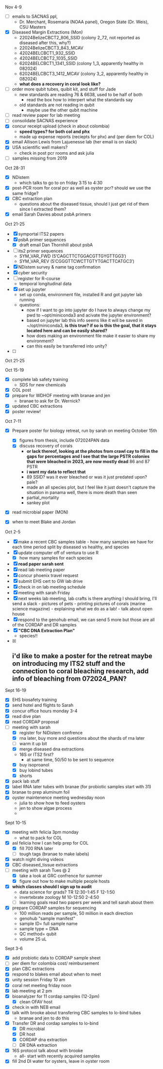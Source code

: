 Nov 4-9
- [ ] emails to SACNAS ppl, 
	- Dr. Merchant, Rosemaria (NOAA panel), Oregon State (Dr. Weis), CSU Masters
- [x] Diseased Margin Extractions (Mon)
	- 22024BelizeCBCT2_806_SSID (colony 2_72, not reported as diseased after this, why?)
	- 22024BelizeCBCT3_843_MCAV
	-  42024BELCBCT1_932_SSID
	- 42024BELCBCT2_1035_SSID
	-  62024BELCBCT1_1341_SSID (colony 1_3, apparently healthy in 082024)
	-  62024BELCBCT3_1412_MCAV (colony 3_2, apparently healthy in 082024)
	- **what does a recovery in coral look like?**
- [ ] order more qubit tubes, quibit kit, and stuff for Jade
	- new standards are reading 76 & 6638, used to be half of both 
		- read the box how to interpert what the standards say 
	- old standards are not reading in qubit
		- maybe use the other qubit machine 
- [ ] read review paper for lab meeting 
- [ ] consolidate SACNAS experience
- [x] concur receipt upload (check in about colombia)
	- **speed types? for both col and phx**
	- made up expense reports (reciepts for phx) and (per diem for COL)
 - [x] email Allison Lewis from Lajuenesse lab (her email is on slack)
 - [x] USA scientific well makers?
	 - check in post pcr rooms and ask julia 
- [ ] samples missing from 2019 

Oct 28-31
- [x] NDistem
	- which talks to go to on friday 3:15 to 4:30
- [x] post-PCR room for coral pcr as well as oyster pcr? should we use the same fridge?
- [x] CBC extraction plan
	- questions about the diseased tissue, should I just get rid of them since I extracted them?
- [x] email Sarah Davies about psbA primers 

Oct 21-25
- [x] symportal ITS2 papers
- [x] psbA primer sequences
	- [x]  draft email Dan Thornhill about psbA
- [ ] its2 primer sequences
	- SYM_VAR_FWD (5′CAGCTTCTGGACGTTGYGTTGG3′) 
	- SYM_VAR_REV (5′CGGGTTCWCTTGTYTGACTTCATGC3′)
- [x] NDistem survey & name tag confirmation
- [x] cyber security
- [ ] register for R-course
	- temporal longitudinal data 
- [x] set up jupyter
	- set up conda, environment file, installed R and got jupyter lab running
	- questions: 
		- now if I want to go into jupyter do I have to always change my pwd to ~opt/miniconda3 and acivate the jupyter environment?
		- based on jupyter lab this info seems like it will be saved in ~/opt/miniconda3, **is this true? if so is this the goal, that it stays located here and can be easily shared?**
		- how does making an environment file make it easier to share my environment?
		- can this easily be transferred into unity?
- [ ] 

Oct 21-25

Oct 15-19 
- [x]  complete lab safety training
	- SDS for new chemicals
- [x] COL post
- [x] prepare for WDHOF meeting with branae and jen 
	- branae to ask for Dr. Wernick?
- [x] updated CBC extractions
- [x] poster review!

Oct 7-11
- [x] Prepare poster for biology retreat, run by sarah on meeting October 15th
	- [x] figures from thesis, include 072024PAN data 
	- [x] discuss recovery of corals
		- **or lack thereof, looking at the photos from crawl cay to fill in the gaps for percentages and I see that the large PSTR colonies that were bleached in 2023, are now mostly dead** 86 and 87 PSTR
		- **i want my data to reflect that** 
		- 89 SSID? was it ever bleached or was it just predated upon? pale?
		- made an all species plot, but I feel like it just doesn't capture the situation in panama well, there is more death than seen
		- partial_mortality
		- sankey plot
- [x] read microbial paper (MON)
- [x] when to meet Blake and Jordan


Oct 2-5
- [x]  make a recent CBC samples table 
		- how many samples we have for each time period split by diseased vs healthy, and species 
- [x] update computer off of ventura to use R
	- [x] how many samples for each species 
- [x] **read paper sarah sent** 
- [x] read lab meeting paper 
- [x] concur phoenix travel request
- [x] submit EHS cert to GW lab drive
- [x] check in on lab meeting schedule
- [x] meeting with sarah Friday 
- [x] next weeks lab meeting, lab crafts is there anything I should bring, I'll send a slack 
		- pictures of pets 
		- printing pictures of corals (marine science magazine)
		- explaining what we do as a lab!
		- talk about open house 
- [x] respond to the genohub email, we can send 5 more but those are all of the CORDAP and DR samples
 - [x] **"CBC DNA Extraction Plan"**
	 - species!!
 - [x] i'd like to make a poster for the retreat maybe on introducing my ITS2 stuff and the connection to coral bleaching research, add info of bleaching from 072024_PAN?
	 - 

Sept 16-19
- [x] EHS biosafety training
- [x] send hotel and flights to Sarah 
- [x] concur office hours monday 3-4 
- [x] read dive plan
- [x] read CORDAP proposal 
- [ ] meeting with sarah 
	- [x] register for NiDistem confrence
	 - [x] rna later, buy more and questions about the shards of rna later 
	- [ ] warm it up bit
	- [x] merge diseased dna extractions
	- 16S or ITS2 first? 
		- at same time, 50/50 to be sent to sequence 
	- [x] buy isoproanol
	- [x] buy lobind tubes
	- [x] shorts
- [x] pack lab stuff
- [x] label RNA later tubes with branae (for probiotic samples start with 31)
- [x] branae to prep aluminum foil
- [x] oyster maintenence meeting wednesday noon
	- julia to show how to feed oysters
	- jen to show algae process 
	- 
	
Sept 10-15
- [x] meeting with felicia 3pm monday 
	- what to pack for COL
- [x] asl felicia how I can help prep for COL
	- [x] fill 700 RNA later
	- [ ] tough tags (branae to make labels)
- [x] watch night diving videos 
- [x] CBC diseased_tissue extractions 
- [ ] meeting with sarah Tues @ 2
	- [x] take a look at GRC confrence for summer
	- [x] figure out how to make multiple people hosts 
- [x] **which classes should I sign up to audit**
	- data science for grads? TR 12:30-1:45 F 12-1:50
	- invertebrate zoology M 10-12:50 2-4:50
	- [ ] learning goals read two papers per week and tell sarah about them 
- [x] prepare CORDAP samples for sequencing 
	- 100 million reads per sample, 50 million in each direction
	- genohub "sample manifest"
	- sample ID= full sample name
	- sample type = DNA 
	- QC method= qubit
	- volume 25 uL


Sept 3-6
- [x] add probiotic data to CORDAP sample sheet 
- [ ] per diem for colombia cost/ reimbursement 
- [x] plan CBC extractions
- [x] respond to blakes email about when to meet 
- [x] unity session Friday 10 am
- [x] coral net meeting friday noon 
- [x] lab meeting at 2 pm
- [x] bioanalyzer for 11 cordap samples (12-2pm)
	- [x] clean OFAV host 
- [x] check in with NEB email
- [x] talk with brooke about transfering CBC samples to lo-bind tubes
	- branae and jen to do this 
- [x] Transfer DR and cordap samples to lo-bind
	- [x] DR microbial
	- [x] DR host 
	- [x] CORDAP dna extraction
	- [ ] DR DNA extraction
- [x] 16S protocol talk about with brooke 
	- all- start with recently acquired samples
- [x] fill 2nd DI water for oysters, leave in oyster room
